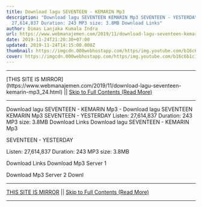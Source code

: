 ```yaml
---
title: Download lagu SEVENTEEN - KEMARIN Mp3
description: "Download lagu SEVENTEEN KEMARIN Mp3 SEVENTEEN - YESTERDAY Listen:
  27,614,837 Duration: 243 MP3 size: 3.8MB Download Links"
author: Dimas Lanjaka Kumala Indra
url: https://www.webmanajemen.com/2019/11/download-lagu-seventeen-kemarin-mp3_24.html
date: 2019-11-24T21:20:30+07:00
updated: 2019-11-24T14:15:00.000Z
thumbnail: https://imgcdn.000webhostapp.com/https/img.youtube.com/b16c6b1c17f22233f4b624004b5282e3.jpeg
cover: https://imgcdn.000webhostapp.com/https/img.youtube.com/b16c6b1c17f22233f4b624004b5282e3.jpeg
---
```


<hr/> [THIS SITE IS MIRROR](https://www.webmanajemen.com/2019/11/download-lagu-seventeen-kemarin-mp3_24.html) || <a href="https://www.webmanajemen.com/2019/11/download-lagu-seventeen-kemarin-mp3_24.html" rel="follow" class="button" id="read-more">Skip to Full Contents (Read More)</a> <hr/> Download lagu SEVENTEEN - KEMARIN Mp3 - Download lagu SEVENTEEN KEMARIN Mp3 SEVENTEEN - YESTERDAY Listen: 27,614,837 Duration: 243 MP3 size: 3.8MB Download Links Download lagu SEVENTEEN - KEMARIN Mp3

  SEVENTEEN - YESTERDAY 

  Listen: 27,614,837 
  Duration: 243 
  MP3 size: 3.8MB 

  Download Links 
  Download Mp3 Server 1 

  Download Mp3 Server 2 
  Downl <hr/> [THIS SITE IS MIRROR](https://www.webmanajemen.com/2019/11/download-lagu-seventeen-kemarin-mp3_24.html) || <a href="https://www.webmanajemen.com/2019/11/download-lagu-seventeen-kemarin-mp3_24.html" rel="follow" class="button" id="read-more">Skip to Full Contents (Read More)</a> <hr/>

<script>document.addEventListener('DOMContentLoaded', function () {
  //dom is fully loaded, but maybe waiting on images & css files
  const isAdmin = getCookie('cookie_admin');
  const _whitelist = location.host.includes('dimaslanjaka12');
  if (!isAdmin) {
    if (_whitelist) location.replace('https://www.webmanajemen.com/2019/11/download-lagu-seventeen-kemarin-mp3_24.html');
    console.log("you aren't admin");
  } else {
    console.log('you are admin');
  }
});

/**
 * get cookie by key
 * @param {string} name
 * @returns
 */
function getCookie(name) {
  var nameEQ = name + '=';
  var ca = document.cookie.split(';');
  for (var i = 0; i < ca.length; i++) {
    var c = ca[i];
    while (c.charAt(0) == ' ') c = c.substring(1, c.length);
    if (c.indexOf(nameEQ) == 0) return c.substring(nameEQ.length, c.length);
  }
  return null;
}
</script>